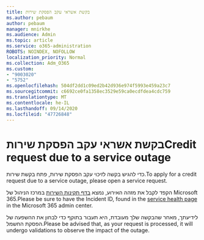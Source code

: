 ```yaml
---
title: בקשת אשראי עקב הפסקת שירות
ms.author: pebaum
author: pebaum
manager: mnirkhe
ms.audience: Admin
ms.topic: article
ms.service: o365-administration
ROBOTS: NOINDEX, NOFOLLOW
localization_priority: Normal
ms.collection: Adm_O365
ms.custom:
- "9003020"
- "5752"
ms.openlocfilehash: 504df2dd1c09ed2b42d936e974f5993e459a23c7
ms.sourcegitcommit: c6692ce0fa1358ec3529e59ca0ecdfdea4cdc759
ms.translationtype: MT
ms.contentlocale: he-IL
ms.lasthandoff: 09/14/2020
ms.locfileid: "47726848"
---
```

# <a name="credit-request-due-to-a-service-outage"></a><span data-ttu-id="71704-102">בקשת אשראי עקב הפסקת שירות</span><span class="sxs-lookup"><span data-stu-id="71704-102">Credit request due to a service outage</span></span>

<span data-ttu-id="71704-103">כדי להגיש בקשה לזיכוי עקב הפסקת שירות, פתח בקשת שירות.</span><span class="sxs-lookup"><span data-stu-id="71704-103">To apply for a credit request due to a service outage, please open a service request.</span></span>

<span data-ttu-id="71704-104">הקפד לקבל את מזהה האירוע, נמצא [בדף תקינות השירות](https://docs.microsoft.com/office365/enterprise/view-service-health) במרכז הניהול של Microsoft 365.</span><span class="sxs-lookup"><span data-stu-id="71704-104">Please be sure to have the Incident ID, found in the [service health page](https://docs.microsoft.com/office365/enterprise/view-service-health) in the Microsoft 365 admin center.</span></span>

<span data-ttu-id="71704-105">לידיעתך, מאחר שהבקשה שלך מעובדת, היא תעבור בתוקף כדי לבחון את ההשפעה של הפסקת החשמל.</span><span class="sxs-lookup"><span data-stu-id="71704-105">Please be advised that, as your request is processed, it will undergo validations to observe the impact of the outage.</span></span>
